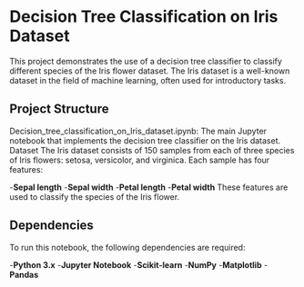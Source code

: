 # Decision Tree Classification on Iris Dataset

This project demonstrates the use of a decision tree classifier to classify different species of the Iris flower dataset. The Iris dataset is a well-known dataset in the field of machine learning, often used for introductory tasks.

## Project Structure
Decision_tree_classification_on_Iris_dataset.ipynb: The main Jupyter notebook that implements the decision tree classifier on the Iris dataset.
Dataset
The Iris dataset consists of 150 samples from each of three species of Iris flowers: setosa, versicolor, and virginica. Each sample has four features:

-**Sepal length**
-**Sepal width**
-**Petal length**
-**Petal width**
These features are used to classify the species of the Iris flower.

## Dependencies
To run this notebook, the following dependencies are required:

-**Python 3.x**
-**Jupyter Notebook**
-**Scikit-learn**
-**NumPy**
-**Matplotlib**
-**Pandas**
